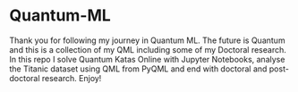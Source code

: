 # Quantum-ML
Thank you for following my journey in Quantum ML. 
The future is Quantum and this is a collection of my QML including some of my Doctoral research.
In this repo I solve Quantum Katas Online with Jupyter Notebooks, analyse the Titanic dataset using QML from PyQML and end with doctoral and post-doctoral research. Enjoy!
  
